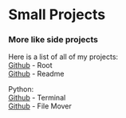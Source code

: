 # Small Projects   
### More like side projects   
   
Here is a list of all of my projects:   
[Github](https://github.com/ACKREIK/Small-Projects) - Root   
[Github](https://github.com/ACKREIK/Small-Projects/blob/main/README.md) - Readme

Python:      
[Github](https://github.com/ACKREIK/Small-Projects/blob/main/Terminal.py) - Terminal   
[Github](https://github.com/ACKREIK/Small-Projects/blob/main/File%20Mover.py) - File Mover   
